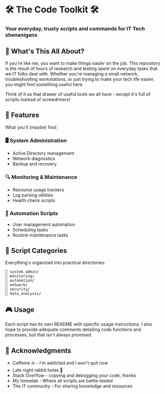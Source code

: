 # 🛠️ The Code Toolkit 🛠️ 
### Your everyday, trusty scripts and commands for IT Tech shenanigans


## 🎯 What's This All About?

If you're like me, you want to make things easier on the job. This repository is the result of hours of research and testing spent on everyday tasks that we IT folks deal with. Whether you're managing a small network, troubleshooting workstations, or just trying to make your tech life easier, you might find something useful here.

Think of it as that drawer of useful tools we all have - except it's full of scripts instead of screwdrivers!

## 🚀 Features

What you'll (maybe) find:

### 🖥️ System Administration
- Active Directory management 
- Network diagnostics
- Backup and recovery

### 🔍 Monitoring & Maintenance
- Resource usage trackers
- Log parsing utilities
- Health check scripts

### 🤖 Automation Scripts
- User management automation
- Scheduling tasks
- Routine maintenance tasks

## 📁 Script Categories

Everything's organized into practical directories:
```
📁 system_admin/
📁 monitoring/
📁 automation/
📁 network/
📁 security/
📁 data_analysis/
```

## 🎮 Usage

Each script has its own README with specific usage instructions. I also hope to provide adequate comments detailing code functions and processes, but that isn't always promised.


## 🎉 Acknowledgments

- Caffeine ☕ - I'm addicted and I won't quit now
- Late night rabbit holes 🌙
- Stack Overflow - copying and debugging your code, thanks
- My homelab - Where all scripts are battle-tested
- The IT community - For sharing knowledge and resources
